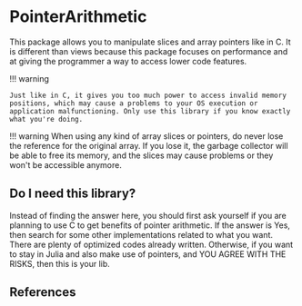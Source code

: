 # PointerArithmetic
This package allows you to manipulate slices and array pointers like in C. It is different than views because this package focuses on performance and at giving the programmer a way to access lower code features. 

!!! warning

    Just like in C, it gives you too much power to access invalid memory positions, which may cause a problems to your OS execution or application malfunctioning. Only use this library if you know exactly what you're doing.

!!! warning
    When using any kind of array slices or pointers, do never lose the reference for the original array. If you lose it, the garbage collector will be able to free its memory, and the slices may cause problems or they won't be accessible anymore.

## Do I need this library?
Instead of finding the answer here, you should first ask yourself if you are planning to use C to get benefits of pointer arithmetic. If the answer is Yes, then search for some other implementations related to what you want. There are plenty of optimized codes already written. Otherwise, if you want to stay in Julia and also make use of pointers, and YOU AGREE WITH THE RISKS, then this is your lib.

## References
```@index
```